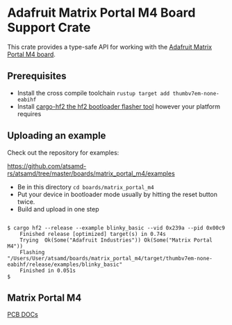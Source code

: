 # Adafruit Matrix Portal M4 Board Support Crate

This crate provides a type-safe API for working with the [Adafruit Matrix Portal M4
board](https://www.adafruit.com/product/4745).

## Prerequisites
* Install the cross compile toolchain `rustup target add thumbv7em-none-eabihf`
* Install [cargo-hf2 the hf2 bootloader flasher tool](https://crates.io/crates/cargo-hf2) however your platform requires

## Uploading an example
Check out the repository for examples:

https://github.com/atsamd-rs/atsamd/tree/master/boards/matrix_portal_m4/examples

* Be in this directory `cd boards/matrix_portal_m4`
* Put your device in bootloader mode usually by hitting the reset button twice.
* Build and upload in one step
```

$ cargo hf2 --release --example blinky_basic --vid 0x239a --pid 0x00c9
    Finished release [optimized] target(s) in 0.74s
    Trying  Ok(Some("Adafruit Industries")) Ok(Some("Matrix Portal M4"))
    Flashing "/Users/User/atsamd/boards/matrix_portal_m4/target/thumbv7em-none-eabihf/release/examples/blinky_basic"
    Finished in 0.051s
$
```

## Matrix Portal M4
[PCB DOCs](https://github.com/adafruit/Adafruit-MatrixPortal-M4-PCB/tree/main)